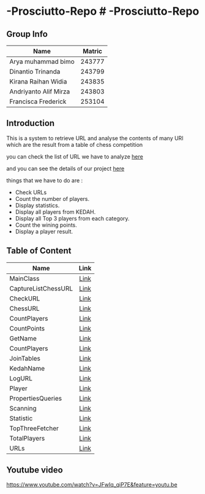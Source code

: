 # -Prosciutto-Repo	# -Prosciutto-Repo
## Group Info	

 | Name                  | Matric |	
|-----------------------|:------:|	
| Arya muhammad bimo    | 243777 |	
| Dinantio Trinanda     | 243799 |	
| Kirana Raihan Widia   | 243835 |	
| Andriyanto Alif Mirza | 243803 |	
| Francisca Frederick   | 253104 |	

 ## Introduction	

 This is a system to retrieve URL and analyse the contents of many URl which are the result from a table of chess competition 	

 you can check the list of URL we have to analyze [here](https://github.com/STIW3054-A182/Assignments/wiki/Group-Project)	

 and you can see the details of our project [here](https://github.com/STIW3054-A182/Assignments/blob/master/URL.txt)	



 things that we have to do are : 	

 * Check URLs	
* Count the number of players.	
* Display statistics.	
* Display all players from KEDAH.	
* Display all Top 3 players from each category.	
* Count the wining points.	
* Display a player result.	

 ## Table of Content	
 | Name                  | Link |	
|-----------------------|:------:|	
| MainClass    | [Link](https://github.com/STIW3054-A182/-Prosciutto-Repo/blob/master/src/main/java/MainPackage/MainClass.java) |	
| CaptureListChessURL     | [Link](https://github.com/STIW3054-A182/-Prosciutto-Repo/blob/master/src/main/java/COM/STIW3054/project01/CaptureListChessURL.java)  |	
| CheckURL   | [Link](https://github.com/STIW3054-A182/-Prosciutto-Repo/blob/master/src/main/java/COM/STIW3054/project01/CheckURL.java)  |	
|ChessURL | [Link](https://github.com/STIW3054-A182/-Prosciutto-Repo/blob/master/src/main/java/COM/STIW3054/project01/ChessURL.java)  |	
| CountPlayers   | [Link](https://github.com/STIW3054-A182/-Prosciutto-Repo/blob/master/src/main/java/COM/STIW3054/project01/CountPlayers.java)  |	
| CountPoints   | [Link](https://github.com/STIW3054-A182/-Prosciutto-Repo/blob/master/src/main/java/COM/STIW3054/project01/CountPoints.java)  |	
| GetName   | [Link](https://github.com/STIW3054-A182/-Prosciutto-Repo/blob/master/src/main/java/COM/STIW3054/project01/GetName.java)  |	
| CountPlayers   | [Link](https://github.com/STIW3054-A182/-Prosciutto-Repo/blob/master/src/main/java/COM/STIW3054/project01/CountPlayers.java)  |	
| JoinTables   | [Link](https://github.com/STIW3054-A182/-Prosciutto-Repo/blob/master/src/main/java/COM/STIW3054/project01/JoinTables.java)  |	
| KedahName   | [Link](https://github.com/STIW3054-A182/-Prosciutto-Repo/blob/master/src/main/java/COM/STIW3054/project01/KedahName.java)  |	
| LogURL   | [Link](https://github.com/STIW3054-A182/-Prosciutto-Repo/blob/master/src/main/java/COM/STIW3054/project01/LogURL.java)  |	
|Player   | [Link](https://github.com/STIW3054-A182/-Prosciutto-Repo/blob/master/src/main/java/COM/STIW3054/project01/Player.java)  |	
| PropertiesQueries   | [Link](https://github.com/STIW3054-A182/-Prosciutto-Repo/blob/master/src/main/java/COM/STIW3054/project01/PropertiesQueries.java)  |	
| Scanning   | [Link](https://github.com/STIW3054-A182/-Prosciutto-Repo/blob/master/src/main/java/COM/STIW3054/project01/Scanning.java)  |	
| Statistic   | [Link](https://github.com/STIW3054-A182/-Prosciutto-Repo/blob/master/src/main/java/COM/STIW3054/project01/Statistic.java)  |	
| TopThreeFetcher   | [Link](https://github.com/STIW3054-A182/-Prosciutto-Repo/blob/master/src/main/java/COM/STIW3054/project01/TopThreeFetcher.java)  |	
| TotalPlayers  | [Link](https://github.com/STIW3054-A182/-Prosciutto-Repo/blob/master/src/main/java/COM/STIW3054/project01/TotalPlayers.java)  |	
| URLs   | [Link](https://github.com/STIW3054-A182/-Prosciutto-Repo/blob/master/src/main/java/COM/STIW3054/project01/URLs.java)  |	

 ## Youtube video
https://www.youtube.com/watch?v=JFwIq_qiP7E&feature=youtu.be
